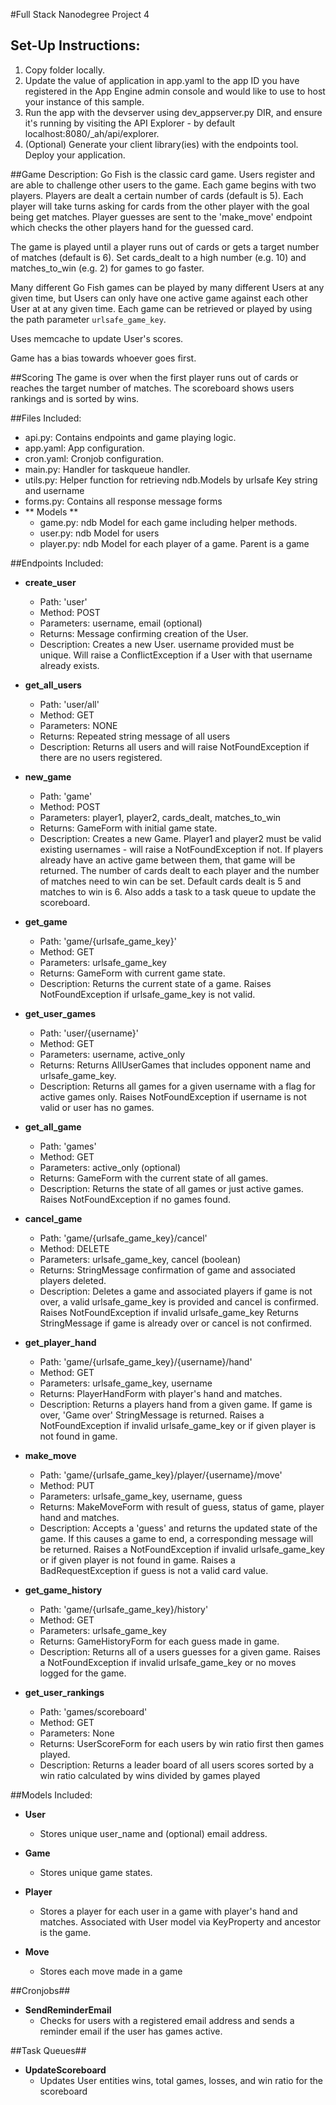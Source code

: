 #Full Stack Nanodegree Project 4

## Set-Up Instructions:
1.  Copy folder locally.
2.  Update the value of application in app.yaml to the app ID you have registered
 in the App Engine admin console and would like to use to host your instance of this sample.
3.  Run the app with the devserver using dev_appserver.py DIR, and ensure it's
 running by visiting the API Explorer - by default localhost:8080/_ah/api/explorer.
4.  (Optional) Generate your client library(ies) with the endpoints tool.
 Deploy your application.



##Game Description:
Go Fish is the classic card game. Users register and are able to challenge
other users to the game. Each game begins with two players. Players
are dealt a certain number of cards (default is 5). Each player will take turns
asking for cards from the other player with the goal being get matches. Player
guesses are sent to the 'make_move' endpoint
which checks the other players hand for the guessed card.

The game is played until a player runs out of cards or gets a target number of
matches (default is 6). Set cards_dealt to a high number (e.g. 10) and
matches_to_win (e.g. 2) for games to go faster.

Many different Go Fish games can be played by many different Users at any
given time, but Users can only have one active game against each other User at
at any given time. Each game can be retrieved or played by using the path parameter
`urlsafe_game_key`.

Uses memcache to update User's scores.

Game has a bias towards whoever goes first.

##Scoring
The game is over when the first player runs out of cards or reaches the target
number of matches.
The scoreboard shows users rankings and is sorted by wins.

##Files Included:
 - api.py: Contains endpoints and game playing logic.
 - app.yaml: App configuration.
 - cron.yaml: Cronjob configuration.
 - main.py: Handler for taskqueue handler.
 - utils.py: Helper function for retrieving ndb.Models by urlsafe Key string
    and username
 - forms.py: Contains all response message forms
 - ** Models **
    - game.py: ndb Model for each game including helper methods.
    - user.py: ndb Model for users
    - player.py: ndb Model for each player of a game. Parent is a game


##Endpoints Included:
 - **create_user**
    - Path: 'user'
    - Method: POST
    - Parameters: username, email (optional)
    - Returns: Message confirming creation of the User.
    - Description: Creates a new User. username provided must be unique. Will
    raise a ConflictException if a User with that username already exists.

 - **get_all_users**
    - Path: 'user/all'
    - Method: GET
    - Parameters: NONE
    - Returns: Repeated string message of all users
    - Description: Returns all users and will raise NotFoundException if there are no users registered.

 - **new_game**
    - Path: 'game'
    - Method: POST
    - Parameters: player1, player2, cards_dealt, matches_to_win
    - Returns: GameForm with initial game state.
    - Description: Creates a new Game. Player1 and player2 must be
      valid existing usernames - will raise a NotFoundException if not.
      If players already have an active game between them, that game will
      be returned.
      The number of cards dealt to each player and the number of matches need
      to win can be set.
      Default cards dealt is 5 and matches to win is 6.
      Also adds a task to a task queue to update the scoreboard.

 - **get_game**
    - Path: 'game/{urlsafe_game_key}'
    - Method: GET
    - Parameters: urlsafe_game_key
    - Returns: GameForm with current game state.
    - Description: Returns the current state of a game.
      Raises NotFoundException if urlsafe_game_key is not valid.

 - **get_user_games**
    - Path: 'user/{username}'
    - Method: GET
    - Parameters: username, active_only
    - Returns: Returns AllUserGames that includes opponent name and
      urlsafe_game_key.
    - Description: Returns all games for a given username with a flag for
      active games only.
      Raises NotFoundException if username is not valid or user has no games.

 - **get_all_game**
    - Path: 'games'
    - Method: GET
    - Parameters: active_only (optional)
    - Returns: GameForm with the current state of all games.
    - Description: Returns the state of all games or just active games.
      Raises NotFoundException if no games found.

 - **cancel_game**
    - Path: 'game/{urlsafe_game_key}/cancel'
    - Method: DELETE
    - Parameters: urlsafe_game_key, cancel (boolean)
    - Returns: StringMessage confirmation of game and associated players deleted.
    - Description: Deletes a game and associated players if game is not over,
      a valid urlsafe_game_key is provided and cancel is confirmed.
      Raises NotFoundException if invalid urlsafe_game_key
      Returns StringMessage if game is already over or cancel is not confirmed.

 - **get_player_hand**
    - Path: 'game/{urlsafe_game_key}/{username}/hand'
    - Method: GET
    - Parameters: urlsafe_game_key, username
    - Returns: PlayerHandForm with player's hand and matches.
    - Description: Returns a players hand from a given game. If game is over,
      'Game over' StringMessage is returned. Raises a NotFoundException if
      invalid urlsafe_game_key or if given player is not found in game.

 - **make_move**
    - Path: 'game/{urlsafe_game_key}/player/{username}/move'
    - Method: PUT
    - Parameters: urlsafe_game_key, username, guess
    - Returns: MakeMoveForm with result of guess, status of game, player hand
      and matches.
    - Description: Accepts a 'guess' and returns the updated state of the game.
      If this causes a game to end, a corresponding message will be returned.
      Raises a NotFoundException if invalid urlsafe_game_key or if given player
      is not found in game.
      Raises a BadRequestException if guess is not a valid card value.

 - **get_game_history**
    - Path: 'game/{urlsafe_game_key}/history'
    - Method: GET
    - Parameters: urlsafe_game_key
    - Returns: GameHistoryForm for each guess made in game.
    - Description: Returns all of a users guesses for a given game. Raises a NotFoundException if invalid urlsafe_game_key or no moves logged for the game.

 - **get_user_rankings**
    - Path: 'games/scoreboard'
    - Method: GET
    - Parameters: None
    - Returns: UserScoreForm for each users by win ratio first then games played.
    - Description: Returns a leader board of all users scores sorted by a win ratio calculated by wins divided by games played

##Models Included:
 - **User**
    - Stores unique user_name and (optional) email address.

 - **Game**
    - Stores unique game states.

 - **Player**
    - Stores a player for each user in a game with player's hand and matches. Associated with User model via KeyProperty and ancestor is the game.

 - **Move**
    - Stores each move made in a game

##Cronjobs##
 - **SendReminderEmail**
    - Checks for users with a registered email address and sends a reminder email if the user has games active.

##Task Queues##
 - **UpdateScoreboard**
    - Updates User entities wins, total games, losses, and win ratio for the scoreboard
